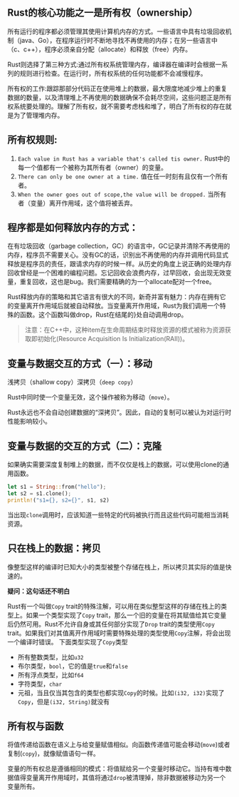 ## Rust的核心功能之一是所有权（ownership）
所有运行的程序都必须管理其使用计算机内存的方式。一些语言中具有垃圾回收机制（java、Go），在程序运行时不断地寻找不再使用的内存；在另一些语言中（c、c++），程序必须亲自分配（allocate）和释放（free）内存。

Rust则选择了第三种方式:通过所有权系统管理内存，编译器在编译时会根据一系列的规则进行检查。在运行时，所有权系统的任何功能都不会减慢程序。

所有权的工作:跟踪那部分代码正在使用堆上的数据，最大限度地减少堆上的重复数据的数量，以及清理堆上不再使用的数据确保不会耗尽空间，这些问题正是所有权系统要处理的。理解了所有权，就不需要考虑栈和堆了，明白了所有权的存在就是为了管理堆内存。
## 所有权规则:
1. `Each value in Rust has a variable that's called tis owner.` Rust中的每一个值都有一个被称为其所有者（owner）的变量。
2. `There can only be one owner at a time.` 值在任一时刻有且仅有一个所有者。
3. `When the owner goes out of scope,the value will be dropped.` 当所有者（变量）离开作用域，这个值将被丢弃。

## 程序都是如何释放内存的方式：
在有垃圾回收（garbage collection，GC）的语言中，GC记录并清除不再使用的内存，程序员不需要关心。没有GC的话，识别出不再使用的内存并调用代码显式释放是程序员的责任，跟请求内存的时候一样。从历史的角度上说正确的处理内存回收曾经是一个困难的编程问题。忘记回收会浪费内存，过早回收，会出现无效变量，重复回收，这也是bug。我们需要精确的为一个allocate配对一个free。

Rust释放内存的策略和其它语言有很大的不同，新奇并富有魅力：内存在拥有它的变量离开作用域后就被自动释放。当变量离开作用域，Rust为我们调用一个特殊的函数。这个函数叫做drop，Rust在结尾的}处自动调用drop。

> 注意：在C++中，这种item在生命周期结束时释放资源的模式被称为资源获取即初始化(Resource Acquisition Is Initialization(RAII))。
## 变量与数据交互的方式（一）：移动
浅拷贝（shallow copy）深拷贝（`deep copy`）

Rust中同时使一个变量无效，这个操作被称为移动（`move`）。

Rust永远也不会自动创建数据的“深拷贝”。因此，自动的复制可以被认为对运行时性能影响较小。
## 变量与数据的交互的方式（二）：克隆
如果确实需要深度复制堆上的数据，而不仅仅是栈上的数据，可以使用clone的通用函数。
```rust
let s1 = String::from("hello");
let s2 = s1.clone();
println!("s1={}, s2={}", s1, s2)
```
当出现`clone`调用时，应该知道一些特定的代码被执行而且这些代码可能相当消耗资源。
## 只在栈上的数据：拷贝
像整型这样的编译时已知大小的类型被整个存储在栈上，所以拷贝其实际的值是快速的。

**疑问：这句话还不明白**

Rust有一个叫做`Copy` trait的特殊注解，可以用在类似整型这样的存储在栈上的类型上。如果一个类型实现了`Copy` trait，那么一个旧的变量在将其赋值给其它变量后仍然可用。Rust不允许自身或其任何部分实现了`Drop` trait的类型使用`Copy` trait。如果我们对其值离开作用域时需要特殊处理的类型使用`Copy`注解，将会出现一个编译时错误。
下面类型实现了`Copy`类型

- 所有整数类型，比如`u32`
- 布尔类型，`bool`，它的值是`true`和`false`
- 所有浮点类型，比如`f64`
- 字符类型，`char`
- 元祖，当且仅当其包含的类型也都实现`Copy`的时候。比如`(i32, i32)`实现了`Copy`，但是`(i32, String)`就没有
## 所有权与函数
将值传递给函数在语义上与给变量赋值相似。向函数传递值可能会移动(`move`)或者复制(`copy`)，就像赋值语句一样。

变量的所有权总是遵循相同的模式：将值赋给另一个变量时移动它。当持有堆中数据值得变量离开作用域时，其值将通过`drop`被清理掉，除非数据被移动为另一个变量所有。
